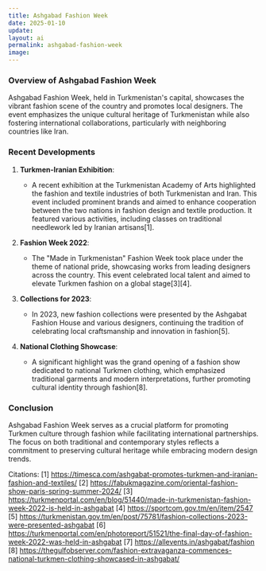```yaml
---
title: Ashgabad Fashion Week
date: 2025-01-10
update:
layout: ai
permalink: ashgabad-fashion-week
image:
---
```


### Overview of Ashgabad Fashion Week

Ashgabad Fashion Week, held in Turkmenistan's capital, showcases the vibrant fashion scene of the country and promotes local designers. The event emphasizes the unique cultural heritage of Turkmenistan while also fostering international collaborations, particularly with neighboring countries like Iran.

### Recent Developments

1. **Turkmen-Iranian Exhibition**:
   - A recent exhibition at the Turkmenistan Academy of Arts highlighted the fashion and textile industries of both Turkmenistan and Iran. This event included prominent brands and aimed to enhance cooperation between the two nations in fashion design and textile production. It featured various activities, including classes on traditional needlework led by Iranian artisans[1].

2. **Fashion Week 2022**:
   - The "Made in Turkmenistan" Fashion Week took place under the theme of national pride, showcasing works from leading designers across the country. This event celebrated local talent and aimed to elevate Turkmen fashion on a global stage[3][4].

3. **Collections for 2023**:
   - In 2023, new fashion collections were presented by the Ashgabat Fashion House and various designers, continuing the tradition of celebrating local craftsmanship and innovation in fashion[5].

4. **National Clothing Showcase**:
   - A significant highlight was the grand opening of a fashion show dedicated to national Turkmen clothing, which emphasized traditional garments and modern interpretations, further promoting cultural identity through fashion[8].

### Conclusion

Ashgabad Fashion Week serves as a crucial platform for promoting Turkmen culture through fashion while facilitating international partnerships. The focus on both traditional and contemporary styles reflects a commitment to preserving cultural heritage while embracing modern design trends.

Citations:
[1] https://timesca.com/ashgabat-promotes-turkmen-and-iranian-fashion-and-textiles/
[2] https://fabukmagazine.com/oriental-fashion-show-paris-spring-summer-2024/
[3] https://turkmenportal.com/en/blog/51440/made-in-turkmenistan-fashion-week-2022-is-held-in-ashgabat
[4] https://sportcom.gov.tm/en/item/2547
[5] https://turkmenistan.gov.tm/en/post/75781/fashion-collections-2023-were-presented-ashgabat
[6] https://turkmenportal.com/en/photoreport/51521/the-final-day-of-fashion-week-2022-was-held-in-ashgabat
[7] https://allevents.in/ashgabat/fashion
[8] https://thegulfobserver.com/fashion-extravaganza-commences-national-turkmen-clothing-showcased-in-ashgabat/
